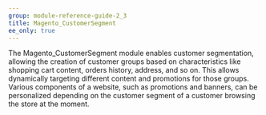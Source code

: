 ```yaml
---
group: module-reference-guide-2_3
title: Magento_CustomerSegment
ee_only: true
---
```


The Magento_CustomerSegment module enables customer segmentation, allowing the creation of customer groups based on characteristics like shopping cart content, orders history, address, and so on.
This allows dynamically targeting different content and promotions for those groups. Various components of a website, such as promotions and banners, can be personalized depending on the customer segment of a customer browsing the store at the moment.

